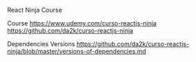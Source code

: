 React Ninja Course 

Course
https://www.udemy.com/curso-reactjs-ninja
https://github.com/da2k/curso-reactjs-ninja

Dependencies Versions
https://github.com/da2k/curso-reactjs-ninja/blob/master/versions-of-dependencies.md
